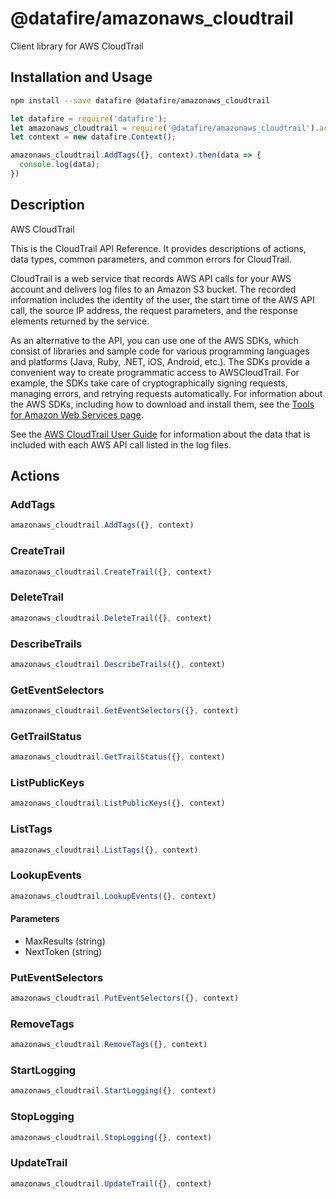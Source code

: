 # @datafire/amazonaws_cloudtrail

Client library for AWS CloudTrail

## Installation and Usage
```bash
npm install --save datafire @datafire/amazonaws_cloudtrail
```

```js
let datafire = require('datafire');
let amazonaws_cloudtrail = require('@datafire/amazonaws_cloudtrail').actions;
let context = new datafire.Context();

amazonaws_cloudtrail.AddTags({}, context).then(data => {
  console.log(data);
})
```

## Description
<fullname>AWS CloudTrail</fullname> <p>This is the CloudTrail API Reference. It provides descriptions of actions, data types, common parameters, and common errors for CloudTrail.</p> <p>CloudTrail is a web service that records AWS API calls for your AWS account and delivers log files to an Amazon S3 bucket. The recorded information includes the identity of the user, the start time of the AWS API call, the source IP address, the request parameters, and the response elements returned by the service.</p> <note> <p>As an alternative to the API, you can use one of the AWS SDKs, which consist of libraries and sample code for various programming languages and platforms (Java, Ruby, .NET, iOS, Android, etc.). The SDKs provide a convenient way to create programmatic access to AWSCloudTrail. For example, the SDKs take care of cryptographically signing requests, managing errors, and retrying requests automatically. For information about the AWS SDKs, including how to download and install them, see the <a href="http://aws.amazon.com/tools/">Tools for Amazon Web Services page</a>.</p> </note> <p>See the <a href="http://docs.aws.amazon.com/awscloudtrail/latest/userguide/cloudtrail-user-guide.html">AWS CloudTrail User Guide</a> for information about the data that is included with each AWS API call listed in the log files.</p>

## Actions
### AddTags



```js
amazonaws_cloudtrail.AddTags({}, context)
```


### CreateTrail



```js
amazonaws_cloudtrail.CreateTrail({}, context)
```


### DeleteTrail



```js
amazonaws_cloudtrail.DeleteTrail({}, context)
```


### DescribeTrails



```js
amazonaws_cloudtrail.DescribeTrails({}, context)
```


### GetEventSelectors



```js
amazonaws_cloudtrail.GetEventSelectors({}, context)
```


### GetTrailStatus



```js
amazonaws_cloudtrail.GetTrailStatus({}, context)
```


### ListPublicKeys



```js
amazonaws_cloudtrail.ListPublicKeys({}, context)
```


### ListTags



```js
amazonaws_cloudtrail.ListTags({}, context)
```


### LookupEvents



```js
amazonaws_cloudtrail.LookupEvents({}, context)
```

#### Parameters
* MaxResults (string)
* NextToken (string)

### PutEventSelectors



```js
amazonaws_cloudtrail.PutEventSelectors({}, context)
```


### RemoveTags



```js
amazonaws_cloudtrail.RemoveTags({}, context)
```


### StartLogging



```js
amazonaws_cloudtrail.StartLogging({}, context)
```


### StopLogging



```js
amazonaws_cloudtrail.StopLogging({}, context)
```


### UpdateTrail



```js
amazonaws_cloudtrail.UpdateTrail({}, context)
```


